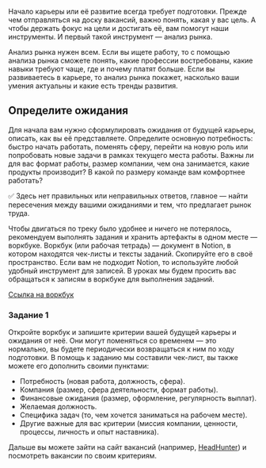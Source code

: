 Начало карьеры или её развитие всегда требует подготовки. Прежде чем отправляться на доску вакансий, важно понять, какая у вас цель. А чтобы держать фокус на цели и достигать её, вам помогут наши инструменты. И первый такой инструмент — анализ рынка.

Анализ рынка нужен всем. Если вы ищете работу, то с помощью анализа рынка сможете понять, какие профессии востребованы, какие навыки требуют чаще, где и почему платят больше. Если вы развиваетесь в карьере, то анализ рынка покажет, насколько ваши умения актуальны и какие есть тренды развития.

## Определите ожидания

Для начала вам нужно сформулировать ожидания от будущей карьеры, описать, как вы её представляете. Определите основную потребность: быстро начать работать, поменять сферу, перейти на новую роль или попробовать новые задачи в рамках текущего места работы. Важны ли для вас формат работы, размер компании, чем она занимается, какие продукты производит? В какой по размеру команде вам комфортнее работать?

✅ Здесь нет правильных или неправильных ответов, главное — найти пересечения между вашими ожиданиями и тем, что предлагает рынок труда.

Чтобы двигаться по треку было удобнее и ничего не потерялось, рекомендуем выполнять задания и хранить артефакты в одном месте — воркбуке. Воркбук (или рабочая тетрадь) — документ в Notion, в котором находятся чек-листы и тексты заданий. Скопируйте его в своё пространство. Если вам не подходит Notion, то используйте любой удобный инструмент для записей. В уроках мы будем просить вас обращаться к записям в воркбуке для выполнения заданий.

[Ссылка на воркбук](https://likeable-efraasia-4a7.notion.site/f7566f8f74b343de9910b4d7d2f002e4)

### Задание 1

Откройте воркбук и запишите критерии вашей будущей карьеры и ожидания от неё. Они могут поменяться со временем — это нормально, вы будете периодически возвращаться к ним по ходу подготовки. В помощь к заданию мы составили чек-лист, вы также можете его дополнить своими пунктами:

- Потребность (новая работа, должность, сфера).
- Компания (размер, сфера деятельности, формат работы).
- Финансовые ожидания (размер, оформление, регулярность выплат).
- Желаемая должность.
- Специфика задач (то, чем хочется заниматься на рабочем месте).
- Другие важные для вас критерии (миссия компании, ценности, процессы, личность и опыт наставника).

Дальше вы можете зайти на сайт вакансий (например, [HeadHunter](https://hh.ru/)) и посмотреть вакансии по своим критериям.